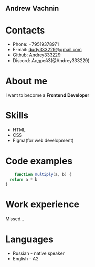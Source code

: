 ## Andrew Vachnin
# Contacts
- Phone: +79519378971
- E-mail: dudy333229@gmail.com
- Github: [Andrey333229](https://github.com/Andrey333229)
- Discord: Андрей3(@Andrey333229)

# About me
I want to become a **Frontend Developer**

# Skills
- HTML
- CSS
- Figma(for web development)
# Code examples
```javascript
    function multiply(a, b) { 
  return a * b
} ​
```
# Work experience
Missed...
# Languages
- Russian - native speaker
- English - A2
